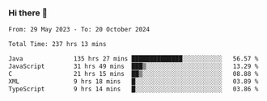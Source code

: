 ### Hi there 👋

<!--START_SECTION:waka-->

```txt
From: 29 May 2023 - To: 20 October 2024

Total Time: 237 hrs 13 mins

Java              135 hrs 27 mins ██████████████░░░░░░░░░░░   56.57 %
JavaScript        31 hrs 49 mins  ███▒░░░░░░░░░░░░░░░░░░░░░   13.29 %
C                 21 hrs 15 mins  ██▒░░░░░░░░░░░░░░░░░░░░░░   08.88 %
XML               9 hrs 18 mins   █░░░░░░░░░░░░░░░░░░░░░░░░   03.89 %
TypeScript        9 hrs 14 mins   █░░░░░░░░░░░░░░░░░░░░░░░░   03.86 %
```

<!--END_SECTION:waka-->
<!--
**the-beef-calculator/the-beef-calculator** is a ✨ _special_ ✨ repository because its `README.md` (this file) appears on your GitHub profile.

Here are some ideas to get you started:

- 🔭 I’m currently working on ...
- 🌱 I’m currently learning ...
- 👯 I’m looking to collaborate on ...
- 🤔 I’m looking for help with ...
- 💬 Ask me about ...
- 📫 How to reach me: ...
- 😄 Pronouns: ...
- ⚡ Fun fact: ...
-->
